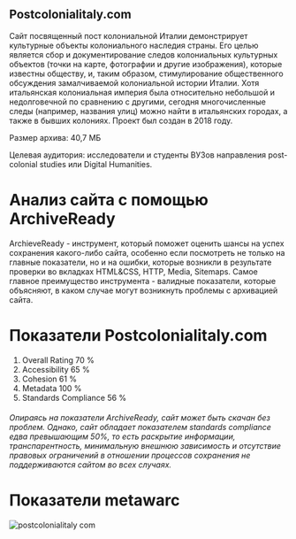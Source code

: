 ## Postcolonialitaly.com

Сайт посвященный пост колониальной Италии демонстрирует культурные объекты колониального наследия страны. Его целью является сбор и документирование следов колониальных культурных объектов (точки на карте, фотографии и другие изображения), которые известны обществу, и, таким образом, стимулирование общественного обсуждения замалчиваемой колониальной истории Италии. Хотя итальянская колониальная империя была относительно небольшой и недолговечной по сравнению с другими, сегодня многочисленные следы (например, названия улиц) можно найти в итальянских городах, а также в бывших колониях. Проект был создан в 2018 году.

Размер архива: 40,7 МБ

Целевая аудитория: исследователи и студенты ВУЗов направления post-colonial studies или Digital Humanities.

# Анализ сайта с помощью ArchiveReady
ArchieveReady - инструмент, который поможет оценить шансы на успех сохранения какого-либо сайта, особенно если посмотреть не только на главные показатели, но и на ошибки, которые возникли в результате проверки во вкладках HTML&CSS, HTTP, Media, Sitemaps. Самое главное преимущество инструмента - валидные показатели, которые объясняют, в каком случае могут возникнуть проблемы с архивацией сайта.

# Показатели Postcolonialitaly.com
1. Overall Rating	70 %
2. Accessibility	65 %
3. Cohesion	61 %
4. Metadata	100 %
5. Standards Compliance	56 %

###### Опираясь на показатели ArchiveReady, сайт может быть скачан без проблем. Однако, сайт обладает показателем standards compliance едва превышающим 50%,  то есть раскрытие информации, транспарентность, минимальную внешнюю зависимость и отсутствие правовых ограничений в отношении процессов сохранения не поддерживаются сайтом во всех случаях.

# Показатели metawarc
![postcolonialitaly com](https://github.com/alinailyukhina/My-Digital-Archives/assets/112753331/181642ee-bb81-4f68-b743-d1d5d0ebf20d)



